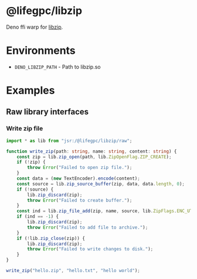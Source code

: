 # @lifegpc/libzip
Deno ffi warp for [libzip](https://libzip.org/).
# Environments
* `DENO_LIBZIP_PATH` - Path to libzip.so
# Examples
## Raw library interfaces
### Write zip file
```typescript
import * as lib from "jsr:/@lifegpc/libzip/raw";

function write_zip(path: string, name: string, content: string) {
    const zip = lib.zip_open(path, lib.ZipOpenFlag.ZIP_CREATE);
    if (!zip) {
        throw Error("Failed to open zip file.");
    }
    const data = (new TextEncoder).encode(content);
    const source = lib.zip_source_buffer(zip, data, data.length, 0);
    if (!source) {
        lib.zip_discard(zip);
        throw Error("Failed to create buffer.");
    }
    const ind = lib.zip_file_add(zip, name, source, lib.ZipFlags.ENC_UTF_8);
    if (ind == -1) {
        lib.zip_discard(zip);
        throw Error("Failed to add file to archive.");
    }
    if (!lib.zip_close(zip)) {
        lib.zip_discard(zip);
        throw Error("Failed to write changes to disk.");
    }
}

write_zip("hello.zip", "hello.txt", "hello world");
```
